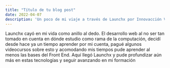```yaml
---
title: "Título de tu blog post"
date: 2022-04-07
description: 'Un poco de mi viaje a través de Launchx por Innovacción Virtual'
---
```


Launchx cayó en mi vida como anillo al dedo. El desarrollo web al no ser tan tomado en cuenta en dónde estudio como rama de la computación, 
decidí desde hace ya un tiempo aprender por mi cuenta, pagué algunos videocursos sobre esto y acomodando mis tiempos pude aprender al menos
las bases del Front End. Aquí llegó Launchx y pude profundizar aún más en estas tecnologías y seguir avanzando en mi formación

